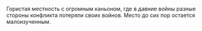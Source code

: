 Гористая местность с огромным каньоном, где в давние войны разные стороны конфликта потеряли своих войнов. Место до сих пор остается малоизученным.